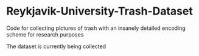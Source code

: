 # Reykjavik-University-Trash-Dataset
Code for collecting pictures of trash with an insanely detailed encoding scheme for research purposes

The dataset is currently being collected

